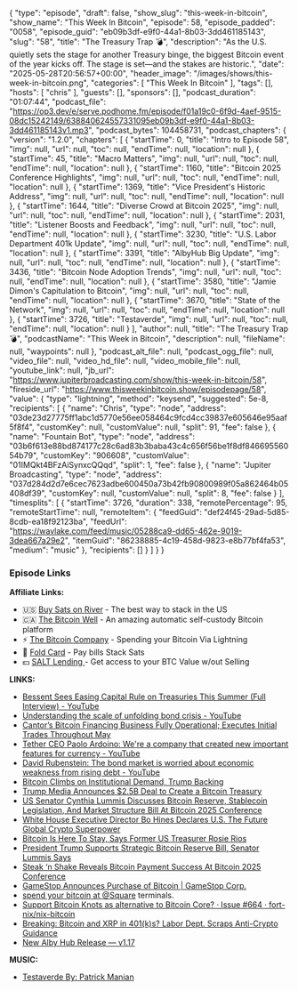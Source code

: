 {
  "type": "episode",
  "draft": false,
  "show_slug": "this-week-in-bitcoin",
  "show_name": "This Week In Bitcoin",
  "episode": 58,
  "episode_padded": "0058",
  "episode_guid": "eb09b3df-e9f0-44a1-8b03-3dd461185143",
  "slug": "58",
  "title": "The Treasury Trap 💣",
  "description": "As the U.S. quietly sets the stage for another Treasury binge, the biggest Bitcoin event of the year kicks off. The stage is set—and the stakes are historic.",
  "date": "2025-05-28T20:56:57+00:00",
  "header_image": "/images/shows/this-week-in-bitcoin.png",
  "categories": [
    "This Week In Bitcoin"
  ],
  "tags": [],
  "hosts": [
    "chris"
  ],
  "guests": [],
  "sponsors": [],
  "podcast_duration": "01:07:44",
  "podcast_file": "https://op3.dev/e/serve.podhome.fm/episode/f01a19c0-6f9d-4aef-9515-08dc15242149/638840624557331095eb09b3df-e9f0-44a1-8b03-3dd461185143v1.mp3",
  "podcast_bytes": 104458731,
  "podcast_chapters": {
    "version": "1.2.0",
    "chapters": [
      {
        "startTime": 0,
        "title": "Intro to Episode 58",
        "img": null,
        "url": null,
        "toc": null,
        "endTime": null,
        "location": null
      },
      {
        "startTime": 45,
        "title": "Macro Matters",
        "img": null,
        "url": null,
        "toc": null,
        "endTime": null,
        "location": null
      },
      {
        "startTime": 1160,
        "title": "Bitcoin 2025 Conference Highlights",
        "img": null,
        "url": null,
        "toc": null,
        "endTime": null,
        "location": null
      },
      {
        "startTime": 1369,
        "title": "Vice President's Historic Address",
        "img": null,
        "url": null,
        "toc": null,
        "endTime": null,
        "location": null
      },
      {
        "startTime": 1644,
        "title": "Diverse Crowd at Bitcoin 2025",
        "img": null,
        "url": null,
        "toc": null,
        "endTime": null,
        "location": null
      },
      {
        "startTime": 2031,
        "title": "Listener Boosts and Feedback",
        "img": null,
        "url": null,
        "toc": null,
        "endTime": null,
        "location": null
      },
      {
        "startTime": 3230,
        "title": "U.S. Labor Department 401k Update",
        "img": null,
        "url": null,
        "toc": null,
        "endTime": null,
        "location": null
      },
      {
        "startTime": 3391,
        "title": "AlbyHub Big Update",
        "img": null,
        "url": null,
        "toc": null,
        "endTime": null,
        "location": null
      },
      {
        "startTime": 3436,
        "title": "Bitcoin Node Adoption Trends",
        "img": null,
        "url": null,
        "toc": null,
        "endTime": null,
        "location": null
      },
      {
        "startTime": 3580,
        "title": "Jamie Dimon's Capitulation to Bitcoin",
        "img": null,
        "url": null,
        "toc": null,
        "endTime": null,
        "location": null
      },
      {
        "startTime": 3670,
        "title": "State of the Network",
        "img": null,
        "url": null,
        "toc": null,
        "endTime": null,
        "location": null
      },
      {
        "startTime": 3726,
        "title": "Testaverde",
        "img": null,
        "url": null,
        "toc": null,
        "endTime": null,
        "location": null
      }
    ],
    "author": null,
    "title": "The Treasury Trap 💣",
    "podcastName": "This Week in Bitcoin",
    "description": null,
    "fileName": null,
    "waypoints": null
  },
  "podcast_alt_file": null,
  "podcast_ogg_file": null,
  "video_file": null,
  "video_hd_file": null,
  "video_mobile_file": null,
  "youtube_link": null,
  "jb_url": "https://www.jupiterbroadcasting.com/show/this-week-in-bitcoin/58",
  "fireside_url": "https://www.thisweekinbitcoin.show/episodepage/58",
  "value": {
    "type": "lightning",
    "method": "keysend",
    "suggested": 5e-8,
    "recipients": [
      {
        "name": "Chris",
        "type": "node",
        "address": "03de23d27775ff1abc1d5770e56ee058464c9fcd4cc39837e605646e95aaf5f8f4",
        "customKey": null,
        "customValue": null,
        "split": 91,
        "fee": false
      },
      {
        "name": "Fountain Bot",
        "type": "node",
        "address": "03b6f613e88bd874177c28c6ad83b3baba43c4c656f56be1f8df84669556054b79",
        "customKey": "906608",
        "customValue": "01IMQkt4BFzAiSynxcQQqd",
        "split": 1,
        "fee": false
      },
      {
        "name": "Jupiter Broadcasting",
        "type": "node",
        "address": "037d284d2d7e6cec7623adbe600450a73b42fb90800989f05a862464b05408df39",
        "customKey": null,
        "customValue": null,
        "split": 8,
        "fee": false
      }
    ],
    "timesplits": [
      {
        "startTime": 3726,
        "duration": 338,
        "remotePercentage": 95,
        "remoteStartTime": null,
        "remoteItem": {
          "feedGuid": "def24f45-29ad-5d85-8cdb-ea18f92123ba",
          "feedUrl": "https://wavlake.com/feed/music/05288ca9-dd65-462e-9019-3dea667a29e2",
          "itemGuid": "86238885-4c19-458d-9823-e8b77bf4fa53",
          "medium": "music"
        },
        "recipients": []
      }
    ]
  }
}


### Episode Links

**Affiliate Links:**

* 🇺🇸 [Buy Sats on River](https://partner.river.com/jupiter) \- The best way to stack in the US
* 🇨🇦 [The Bitcoin Well](https://www.bitcoinwell.com/jupiter) \- An amazing automatic self-custody Bitcoin platform
* ⚡ [The Bitcoin Company](https://app.thebitcoincompany.com/signup?ref=JUPITER) \- Spending your Bitcoin Via Lightning
* 🏦 [Fold Card](https://use.foldapp.com/r/XNHPXTFC) \- Pay bills Stack Sats
* 💵 [SALT Lending ](https://borrower.saltlending.com/register?referralCode=GkPQdbqWG)\- Get access to your BTC Value w/out Selling

**LINKS:**

* [Bessent Sees Easing Capital Rule on Treasuries This Summer (Full Interview) - YouTube](https://www.youtube.com/watch?v=vhEvLMyKLfI)
* [Understanding the scale of unfolding bond crisis - YouTube](https://www.youtube.com/watch?v=IEoK-P8ETUo)
* [Cantor’s Bitcoin Financing Business Fully Operational; Executes Initial Trades Throughout May](https://www.businesswire.com/news/home/20250527383539/en/Cantors-Bitcoin-Financing-Business-Fully-Operational-Executes-Initial-Trades-Throughout-May)
* [Tether CEO Paolo Ardoino: We're a company that created new important features for currency - YouTube](https://www.youtube.com/watch?v=M5vWW-aEkJQ&si=cF5LcrByZ2SxUfi9)
* [David Rubenstein: The bond market is worried about economic weakness from rising debt - YouTube](https://www.youtube.com/watch?v=pJrVRPSBAd8&si=UtcKjUorbyrd9GER)
* [Bitcoin Climbs on Institutional Demand, Trump Backing](https://www.youtube.com/watch?v=B-22nWTlAh8&si=fwAFuj0DJNWavdyz)
* [Trump Media Announces $2.5B Deal to Create a Bitcoin Treasury](https://watcher.guru/news/trump-media-announces-2-5b-deal-to-create-a-bitcoin-treasury)
* [US Senator Cynthia Lummis Discusses Bitcoin Reserve, Stablecoin Legislation, And Market Structure Bill At Bitcoin 2025 Conference](https://bitcoinmagazine.com/news/us-senator-cynthia-lummis-discusses-bitcoin-reserve-stablecoin-legislation-and-market-structure-bill-at-bitcoin-2025-conference)
* [White House Executive Director Bo Hines Declares U.S. The Future Global Crypto Superpower](https://bitcoinmagazine.com/news/white-house-executive-director-bo-hines-declares-u-s-the-future-global-crypto-superpower)
* [Bitcoin Is Here To Stay, Says Former US Treasurer Rosie Rios](https://bitcoinmagazine.com/news/bitcoin-is-here-to-stay-says-former-us-treasurer-rosie-rios)
* [President Trump Supports Strategic Bitcoin Reserve Bill, Senator Lummis Says](https://bitcoinmagazine.com/news/president-trump-supports-strategic-bitcoin-reserve-bill-senator-lummis-says)
* [Steak ‘n Shake Reveals Bitcoin Payment Success At Bitcoin 2025 Conference](https://bitcoinmagazine.com/news/steak-n-shake-reveals-bitcoin-payment-success-at-bitcoin-2025-conference)
* [GameStop Announces Purchase of Bitcoin | GameStop Corp.](https://investor.gamestop.com/news-releases/news-details/2025/GameStop-Announces-Purchase-of-Bitcoin/default.aspx)
* [spend your bitcoin at ](https://x.com/BitcoinScoresby/status/1927403656510337308)[@Square](https://github.com/Square) terminals. 
* [Support Bitcoin Knots as alternative to Bitcoin Core? · Issue #664 · fort-nix/nix-bitcoin](https://github.com/fort-nix/nix-bitcoin/issues/664)
* [Breaking: Bitcoin and XRP in 401(k)s? Labor Dept. Scraps Anti-Crypto Guidance](https://u.today/breaking-bitcoin-and-xrp-in-401ks-labor-dept-scraps-anti-crypto-guidance)
* [New Alby Hub Release — v1.17 ](https://njump.me/nevent1qqszqnh4f7rgza0y9j2zwmzftq3naryly6zn4mrustnjlj3lhlzstaszypr90hlgjed73xq2jvrjhna4ukdx2yjyqmdslqvjzhh83wj8jd9nutvxrvk)

**MUSIC:**

* [Testaverde By: Patrick Manian](https://podcastindex.org/podcast/7336644)
